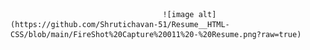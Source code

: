 

                                      ![image alt](https://github.com/Shrutichavan-51/Resume__HTML-CSS/blob/main/FireShot%20Capture%20011%20-%20Resume.png?raw=true)
